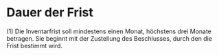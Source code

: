 # Dauer der Frist

(1) Die Inventarfrist soll mindestens einen Monat, höchstens drei Monate betragen. Sie beginnt mit der Zustellung des Beschlusses, durch den die Frist bestimmt wird.
